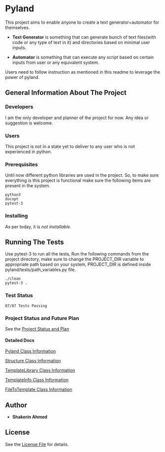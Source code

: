 # Pyland
This project aims to enable anyone to create a text generator+automator for themselves.

* **Text Generator** is something that can generate bunch of text files(with code or any 
type of text in it) and directories based on minimal user inputs.

* **Automator** is something that can execute any script based on certain inputs from
user or any equivalent system.

Users need to follow instruction as mentioned in this readme to leverage the power of pyland.

## General Information About The Project

### Developers
I am the only developer and planner of the project for now. Any idea or suggestion is welcome.

### Users
This project is not in a state yet to deliver to any user who is not experienced in python.

### Prerequisites
Until now different python libraries are used in the project. So, to make sure everything
is this project is functional make sure the following items are present in the system.

```
python3
docopt
pytest-3
```

### Installing

As per today, it is *not installable*.

## Running The Tests

Use pytest-3 to run all the tests,
Run the following commands from the project directory,
make sure to change the PROJECT_DIR variable to appropriate path based on your system,
PROJECT_DIR is defined inside pyland/tests/path_variables.py file.

```
./clean
pytest-3 .
```

### Test Status
```
87/87 Tests Passing
```

### Project Status and Future Plan
See the [Project Status and Plan](https://github.com/shakerin/pyland/blob/master/Project%20Status%20and%20Plan.md)

#### Detailed Docs
[Pyland Class Information](https://github.com/shakerin/pyland/blob/master/ucg/docs/PYLAND.md)

[Structure Class Information](https://github.com/shakerin/pyland/blob/master/ucg/docs/STRUCTURE.md)

[TemplateLibrary Class Information](https://github.com/shakerin/pyland/blob/master/ucg/docs/TEMPLATE_LIBRARY.md)

[TemplateInfo Class Information](https://github.com/shakerin/pyland/blob/master/ucg/docs/TEMPLATE_INFO.md)

[FileToTemplate Class Information](https://github.com/shakerin/pyland/blob/master/ucg/docs/FILE_TO_TEMPLATE.md)




## Author

* **Shakerin Ahmed** 

## License

See the [License File](https://github.com/shakerin/pyland/blob/master/LICENSE) for details.
